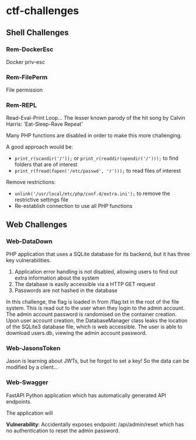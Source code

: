 # ctf-challenges

## Shell Challenges

### Rem-DockerEsc

Docker priv-esc

### Rem-FilePerm

File permission

### Rem-REPL

Read-Eval-Print Loop... The lesser known parody of the hit song by Calvin Harris: 'Eat-Sleep-Rave Repeat'

Many PHP functions are disabled in order to make this more challenging.

A good approach would be:
- `print_r(scandir('/'));` or `print_r(readdir(opendir('/')));` to find folders that are of interest
- `print_r(fread(fopen('/etc/passwd', 'r')));` to read files of interest

Remove restrictions:
- `unlink('/usr/local/etc/php/conf.d/extra.ini');` to remove the restrictive settings file
- Re-establish connection to use all PHP functions

## Web Challenges

### Web-DataDown

PHP application that uses a SQLite database for its backend, but it has three key vulnerabilities.

1. Application error handling is not disabled, allowing users to find out extra information about the system
2. The database is easily accessible via a HTTP GET request
3. Passwords are not hashed in the database

In this challenge, the flag is loaded in from /flag.txt in the root of the file system. This is read out to the user when
they login to the admin account.
The admin account password is randomised on the container creation.
Upon user account creation, the DatabaseManager class leaks the location of the SQLite3 database file, which is web accessible.
The user is able to download users.db, viewing the admin account password.


### Web-JasonsToken

Jason is learning about JWTs, but he forgot to set a key! So the data can be modified by a client...


### Web-Swagger

FastAPI Python application which has automatically generated API endpoints.

The application will 

**Vulnerability**: Accidentally exposes endpoint: /api/admin/reset which has no authentication to reset the admin password.

